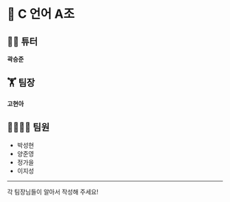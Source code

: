 # 📝 C 언어 A조 
## 👨‍💻 튜터
**곽승준**
## 🏋 팀장
**고현아**
## 👨‍👨‍👧‍👦 팀원</br>
* 박성현</br>
* 양준영</br>
* 정가을</br>
* 이지성</br>
-------------
각 팀장님들이 알아서 작성해 주세요!